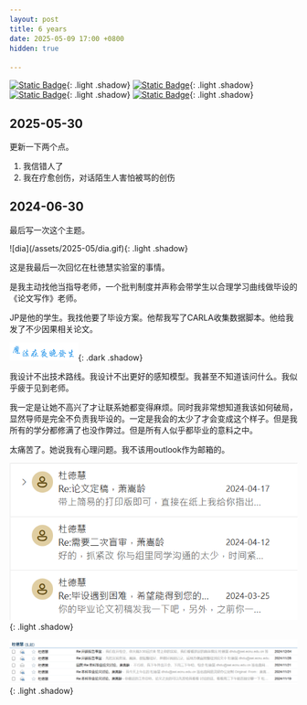 ```yaml
---
layout: post
title: 6 years
date: 2025-05-09 17:00 +0800
hidden: true

---
```

[![Static Badge](https://img.shields.io/badge/%E6%80%9D%E6%94%BF-%E6%9C%B1%E8%8E%BA-55acee?logo=w3schools)](https://faculty.ecnu.edu.cn/_s43/zy2_11390/main.psp){: .light .shadow}
[![Static Badge](https://img.shields.io/badge/%E6%95%99%E5%8A%A1-%E7%AB%A0%E6%99%B4-55acee?logo=w3schools)](https://www.sei.ecnu.edu.cn/jfjxzrygwfg/list.htm){: .light .shadow}
[![Static Badge](https://img.shields.io/badge/%E6%95%99%E6%8E%88-%E6%9D%9C%E5%BE%B3%E6%85%A7-55acee)](https://faculty.ecnu.edu.cn/_s43/ddh/main.psp){: .light .shadow}
[![Static Badge](https://img.shields.io/badge/%E5%B7%A5%E7%A8%8B%E5%B8%88-%E5%BE%90%E5%88%9A-55acee)](https://faculty.ecnu.edu.cn/_s43/xg2/main.psp){: .light .shadow}

## 2025-05-30

更新一下两个点。
1. 我信错人了
2. 我在疗愈创伤，对话陌生人害怕被骂的创伤

## 2024-06-30
<p style="color: #1b1b1e;">最后写一次这个主题。</p>
![dia](/assets/2025-05/dia.gif){: .light .shadow}

<p style="color: #1b1b1e;">这是我最后一次回忆在杜徳慧实验室的事情。</p>

<p style="color: #1b1b1e;">是我主动找他当指导老师，一个批判制度并声称会带学生以合理学习曲线做毕设的《论文写作》老师。</p>

<p style="color: #1b1b1e;">JP是他的学生。我找他要了毕设方案。他帮我写了CARLA收集数据脚本。他给我发了不少因果相关论文。 </p>

![dia](/assets/2025-05/magic.gif){: .dark .shadow}

<p style="color: #1b1b1e;">我设计不出技术路线。我设计不出更好的感知模型。我甚至不知道该问什么。我似乎疲于见到老师。</p>

<p style="color: #1b1b1e;">我一定是让她不高兴了才让联系她都变得麻烦。同时我非常想知道我该如何破局，显然导师是完全不负责我毕设的。一定是我会的太少了才会变成这个样子。但是我所有的学分都修满了也没作弊过。但是所有人似乎都毕业的意料之中。</p>

<p style="color: #1b1b1e;">太痛苦了。她说我有心理问题。我不该用outlook作为邮箱的。</p>

![m1](/assets/2025-05/m1.png){: .light .shadow}

![m2](/assets/2025-05/m2.png){: .light .shadow}

